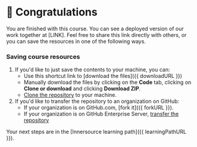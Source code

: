 # :tada: Congratulations

You are finished with this course. You can see a deployed version of our work together at [LINK]. Feel free to share this link directly with others, or you can save the resources in one of the following ways.

### Saving course resources

1. If you'd like to just save the contents to your machine, you can:
    - Use this shortcut link to [download the files]({{ downloadURL }})
    - Manually download the files by clicking on the **Code** tab, clicking on **Clone or download** and clicking **Download ZIP**.
    - [Clone the repository](https://help.github.com/en/articles/cloning-a-repository) to your machine.
1. If you'd like to transfer the repository to an organization on GitHub:
    - If your organization is on GitHub.com, [fork it]({{ forkURL }}).
    - If your organization is on GitHub Enterprise Server, [transfer the repository](https://help.github.com/enterprise/2.2/admin/articles/moving-a-repository-from-github-com-to-github-enterprise)

Your next steps are in the [Innersource learning path]({{ learningPathURL }}).